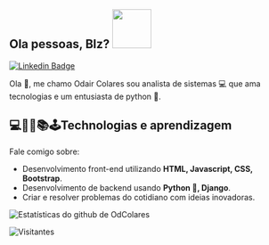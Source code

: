 <h2> Ola pessoas, Blz?  <img src="https://media.giphy.com/media/KAq5w47R9rmTuvWOWa/giphy.gif" width="70px"></h2>

[![Linkedin Badge](https://img.shields.io/badge/-harshkumarkhatri-blue?style=flat-square&logo=Linkedin&logoColor=white&link=https://www.linkedin.com/in/harshkumarkhatri/)](https://www.linkedin.com/in/odair-colares-48aa5862?lipi=urn%3Ali%3Apage%3Ad_flagship3_profile_view_base_contact_details%3B0AfVYgg4SD%2BOh8WcfEtGhQ%3D%3D)

Ola 🖖, me chamo Odair Colares sou analista de sistemas 💻 que ama tecnologias e um entusiasta de python 🐍.

## 💻👨‍💻📚🕹️Technologias e aprendizagem
Fale comigo sobre:
- Desenvolvimento front-end utilizando **HTML, Javascript, CSS, Bootstrap**.
- Desenvolvimento de backend usando **Python 🐍, Django**.
- Criar e resolver problemas do cotidiano com ideias inovadoras.


![Estatísticas do github de OdColares](https://github-readme-stats.vercel.app/api?username=odcolares&hide=["issues"]&show_icons=true)

![Visitantes](https://visitor-badge.glitch.me/badge?page_id=odcolares.odcolares)

